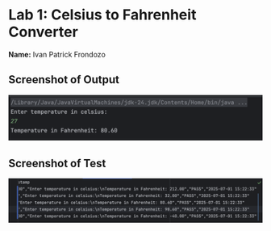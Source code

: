 # Lab 1: Celsius to Fahrenheit Converter

**Name:** Ivan Patrick Frondozo

## Screenshot of Output

![Output Screenshot](images/Screenshot-Output.png)

## Screenshot of Test

![Test Screenshot](images/Screenshot-Test.png)

